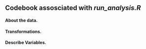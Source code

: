 ## Codebook assosciated with *run_analysis.R*


#### About the data.

#### Transformations.

#### Describe Variables.

